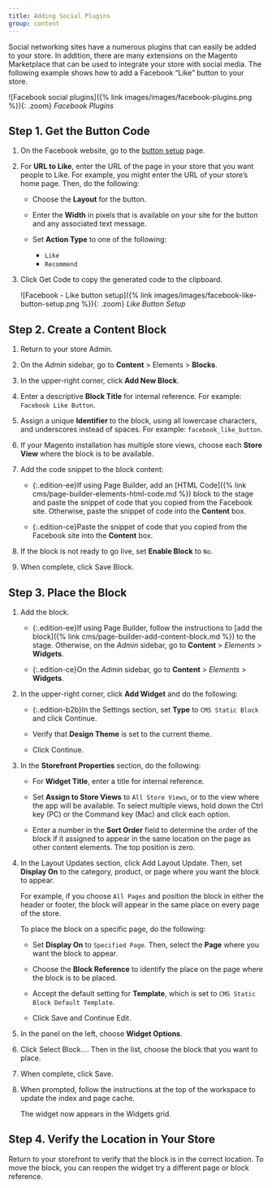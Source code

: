 ```yaml
---
title: Adding Social Plugins
group: content
---
```


Social networking sites have a numerous plugins that can easily be added to your store. In addition, there are many extensions on the Magento Marketplace that can be used to integrate your store with social media. The following example shows how to add a Facebook “Like” button to your store.

![Facebook social plugins]({% link images/images/facebook-plugins.png %}){: .zoom}
_Facebook Plugins_

## Step 1. Get the Button Code

1. On the Facebook website, go to the [button setup][1] page.

1. For **URL to Like**, enter the URL of the page in your store that you want people to Like. For example, you might enter the URL of your store’s home page. Then, do the following:

    - Choose the **Layout** for the button.

    - Enter the **Width** in pixels that is available on your site for the button and any associated text message.

    - Set **Action Type** to one of the following:

        - `Like`
        - `Recommend`

1. Click <span class="btn">Get Code</span> to copy the generated code to the clipboard.

    ![Facebook - Like button setup]({% link images/images/facebook-like-button-setup.png %}){: .zoom}
    _Like Button Setup_

## Step 2. Create a Content Block

1. Return to your store Admin.

1. On the _Admin_ sidebar, go to **Content** > Elements > **Blocks**.

1. In the upper-right corner, click **Add New Block**.

1. Enter a descriptive **Block Title** for internal reference. For example: `Facebook Like Button`.

1. Assign a unique **Identifier** to the block, using all lowercase characters, and underscores instead of spaces. For example: `facebook_like_button`.

1. If your Magento installation has multiple store views, choose each **Store View** where the block is to be available.

1. Add the code snippet to the block content:

    - {:.edition-ee}If using Page Builder, add an [HTML Code]({% link cms/page-builder-elements-html-code.md %}) block to the stage and paste the snippet of code that you copied from the Facebook site. Otherwise, paste the snippet of code into the **Content** box.

    - {:.edition-ce}Paste the snippet of code that you copied from the Facebook site into the **Content** box.

1. If the block is not ready to go live, set **Enable Block** to `No`.

1. When complete, click <span class="btn">Save Block</span>.

## Step 3. Place the Block

1. Add the block.

    - {:.edition-ee}If using Page Builder, follow the instructions to [add the block]({% link cms/page-builder-add-content-block.md %}) to the stage. Otherwise, on the _Admin_ sidebar, go to **Content** > _Elements_ > **Widgets**.

    - {:.edition-ce}On the _Admin_ sidebar, go to **Content** > _Elements_ > **Widgets**.

1. In the upper-right corner, click **Add Widget** and do the following:

    - {:.edition-b2b}In the Settings section, set **Type** to `CMS Static Block` and click <span class="btn">Continue</span>.

    - Verify that **Design Theme** is set to the current theme.

    - Click <span class="btn">Continue</span>.

1. In the **Storefront Properties** section, do the following:

    - For **Widget Title**, enter a title for internal reference.

    - Set **Assign to Store Views** to `All Store Views`, or to the view where the app will be available. To select multiple views, hold down the Ctrl key (PC) or the Command key (Mac) and click each option.

    - Enter a number in the **Sort Order** field to determine the order of the block if it assigned to appear in the same location on the page as other content elements. The top position is zero.

1. In the Layout Updates section, click <span class="btn">Add Layout Update</span>. Then, set **Display On** to the category, product, or page where you want the block to appear.

    For example, if you choose `All Pages` and position the block in either the header or footer, the block will appear in the same place on every page of the store.

    To place the block on a specific page, do the following:

    - Set **Display On** to `Specified Page`. Then, select the **Page** where you want the block to appear.

    - Choose the **Block Reference** to identify the place on the page where the block is to be placed.

    - Accept the default setting for **Template**, which is set to `CMS Static Block Default Template`.

    - Click <span class="btn">Save and Continue Edit</span>.

1. In the panel on the left, choose **Widget Options**.

1. Click <span class="btn">Select Block…</span>. Then in the list, choose the block that you want to place.

1. When complete, click <span class="btn">Save</span>.

1. When prompted, follow the instructions at the top of the workspace to update the index and page cache.

    The widget now appears in the Widgets grid.

## Step 4. Verify the Location in Your Store

Return to your storefront to verify that the block is in the correct location. To move the block, you can reopen the widget try a different page or block reference.

[1]: https://developers.facebook.com/docs/plugins/like-button
